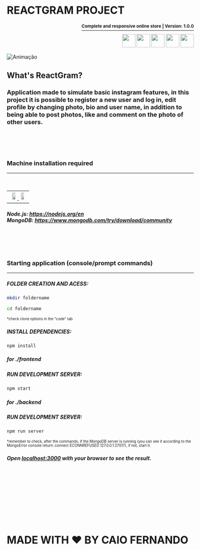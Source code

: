 # REACTGRAM PROJECT

<div id="technologies">
  <p align="right"><a href="https://github.com/markleysales/markbunnyOnlStore/blob/main/package.json">
    <sup><strong>Complete and responsive online store | Version: 1.0.0</a></sup></strong></p>
  <div align="right">
    <sup><img width="36px" src="https://user-images.githubusercontent.com/95272518/157799236-8a87a088-b828-4b23-8462-91fc5809fc5f.svg">
    <img width="36px" src="https://user-images.githubusercontent.com/95272518/157799244-3e8e4e9f-6f81-4a58-8bfb-412dcb83f445.svg">
    <img width="36px" src="https://user-images.githubusercontent.com/95272518/157799254-d0d9c3d1-06a6-4df5-82c9-df413e4cf134.svg">
    <img width="36px" src="https://user-images.githubusercontent.com/95272518/157799276-39a59a51-d703-4ed4-8230-33f60f9721ff.svg">
    <img width="36px" src="https://user-images.githubusercontent.com/95272518/157799294-a63b929f-dd6c-4c54-9448-8cd277d68f6b.svg"></sup>
  </div>

  </div>

  ![Animação](https://user-images.githubusercontent.com/85707604/179428299-5743f375-e430-4944-8497-bcd42e72fb86.gif)

  <div>
  <h2>What's ReactGram?</h2>
  <h3>Application made to simulate basic instagram features, in this project it is possible to register a new user and log in, edit profile by changing photo, bio and user name, in addition to being able to post photos, like and comment on the photo of other users.</h3>
  </div>
    
    
  <br><br><br> 
  
    
<div id="app-installs">
  <h3>Machine installation required</h3>
  <hr><br>
  <table>
    <th>
      <a href="https://nodejs.org/en/">
        <img width="44%" src="https://user-images.githubusercontent.com/95272518/157804111-12b16362-6db7-4fab-a4ac-17b5a32d6a4e.svg">
      </a>
      <a href="https://www.mongodb.com/try/download/community">
        <img width="44%" src="https://user-images.githubusercontent.com/95272518/157804174-756d704a-14b7-4e35-901f-f9cbffe271ec.svg">
      </a>
    </tr>
  </table>
  <h5>
    Node.js: <a href="https://nodejs.org/en/">https://nodejs.org/en</a><br>
    MongoDB: <a href="https://www.mongodb.com/try/download/community">https://www.mongodb.com/try/download/community</a>
  </h5>
</div>
    
                                                                       
  <br><br><br>
    
                                                                       
<div id="instructions">
  <h3>Starting application (console/prompt commands)</h3>
  <hr>
<h5>FOLDER CREATION AND ACESS:</h5> 
    
```bash
mkdir foldername
```
    
```bash
cd foldername
```

<p><sup><sup>*check clone options in the "code" tab</sup></sup></p>
    
<h5>INSTALL DEPENDENCIES:</h5>

```bash
npm install
```

<h5>for ./frontend</h5>

<h5>RUN DEVELOPMENT SERVER:</h5>

```bash
npm start
```

<h5>for ./backend</h5>

<h5>RUN DEVELOPMENT SERVER:</h5>

```bash
npm run server
```

<p><sup><sup>*remember to check, after the commands, if the MongoDB server is running (you can see it according to the MongoError console return: connect ECONNREFUSED 127.0.0.1:27017), if not, start it.</sup></sup></p>
<h5>Open <a href="http://localhost:3000">localhost:3000</a> with your browser to see the result.</h5>
  </div>
    
                                                                                                       
  <br><br><br>

<br><br><br><br>

# MADE WITH ❤️ BY CAIO FERNANDO
